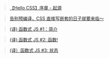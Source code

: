 > [【Hello CSS】序章 - 起源](https://juejin.im/post/5c35723af265da616501c097?utm_source=gold_browser_extension)

> [告别预编译，CSS 直接写嵌套的日子就要来临～](https://mp.weixin.qq.com/s?__biz=MzA5MjQ0Mjk2NA==&mid=2247484120&idx=1&sn=89e6bbfa014c08d863a032266e34bf88&chksm=906c5ae3a71bd3f5893023cdfb9ac69707e30b26a4e2f71cb045125bea6cc1cfc57880c6b986&mpshare=1&scene=1&srcid=0122YeAP1Xj5Xr1xp9FnXstm#rd)

> [(译) 函数式 JS #1：简介](https://juejin.im/post/5c34478f51882525ed5c2e37)

> [(译) 函数式 JS #2: 函数!](https://juejin.im/post/5c38ef76518825255d296cc5)

> [(译）函数式 JS #3: 状态](https://juejin.im/post/5c398d7f51882525602de7b6)